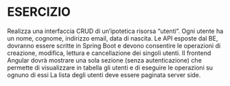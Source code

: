 # ESERCIZIO
Realizza una interfaccia CRUD di un’ipotetica risorsa “utenti”.
Ogni utente ha un nome, cognome, indirizzo email, data di nascita.
Le API esposte dal BE, dovranno essere scritte in Spring Boot e devono consentire le operazioni di creazione, modifica, lettura e cancellazione dei singoli utenti.
Il frontend Angular dovrà mostrare una sola sezione (senza autenticazione) che permette di visualizzare in tabella gli utenti e di eseguire le operazioni su ognuno di essi
La lista degli utenti deve essere paginata server side.
